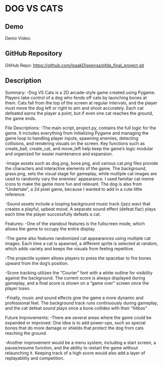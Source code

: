 # DOG VS CATS

## Demo
Demo Video: 

## GitHub Repository
GitHub Repo: https://github.com/IsaakDispensa/pfda_final_project.git

## Description
Summary: 
-Dog VS Cats is a 2D arcade-style game created using Pygame. Players take control of a dog who fends off cats by launching bones at them. Cats fall from the top of the screen at regular intervals, and the player must move the dog left or right to aim and shoot accurately. Each cat defeated earns the player a point, but if even one cat reaches the ground, the game ends.


File Descriptions:
-The main script, project.py, contains the full logic for the game. It includes everything from initializing Pygame and managing the game loop to handling player inputs, spawning enemies, detecting collisions, and rendering visuals on the screen. Key functions such as create_ball, create_cat, and move_left help keep the game’s logic modular and organized for easier maintenance and expansion.

-Image assets such as dog.png, bone.png, and various cat.png files provide the characters and interactive elements of the game. The background, grass.png, sets the visual stage for gameplay, while multiple cat images are used to randomly vary the enemies' appearance. I used familiar cat meme icons to make the game more fun and relevant. The dog is also from “Undertale”, a 2d pixel game, because I wanted to add in a cute little reference. 

-Sound assets include a looping background music track (jazz.wav) that creates a playful, upbeat mood. A separate sound effect (defeat.flac) plays each time the player successfully defeats a cat.


Features:
-One of the standout features is the fullscreen mode, which allows the game to occupy the entire display. 

-The game also features randomized cat appearances using multiple cat images. Each time a cat is spawned, a different sprite is selected at random, which adds variety and keeps the visuals from feeling repetitive.

-The projectile system allows players to press the spacebar to fire bones upward from the dog’s position. 

-Score tracking utilizes the “Courier” font with a white outline for visibility against the background. The current score is always displayed during gameplay, and a final score is shown on a “game over” screen once the player loses.

-Finally, music and sound effects give the game a more dynamic and professional feel. The background track runs continuously during gameplay, and the cat defeat sound plays once a bone collides with their “hitbox”


Future Improvements:
-There are several areas where the game could be expanded or improved. One idea is to add power-ups, such as special bones that do more damage or shields that protect the dog from cats reaching the ground.

-Another improvement would be a menu system, including a start screen, a pause/resume function, and the ability to restart the game without relaunching it. Keeping track of a high score would also add a layer of replayability and competition.

